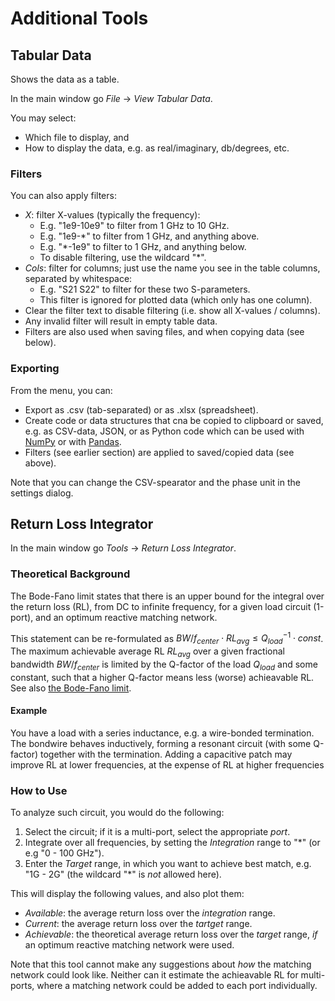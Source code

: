 Additional Tools
================

Tabular Data
------------

Shows the data as a table.

In the main window go *File* → *View Tabular Data*.

You may select:

- Which file to display, and 
- How to display the data, e.g. as real/imaginary, db/degrees, etc.


### Filters

You can also apply filters:

- *X*: filter X-values (typically the frequency):
    - E.g. "1e9-10e9" to filter from 1 GHz to 10 GHz.
    - E.g. "1e9-*" to filter from 1 GHz, and anything above.
    - E.g. "*-1e9" to filter to 1 GHz, and anything below.
    - To disable filtering, use the wildcard "*".
- *Cols*: filter for columns; just use the name you see in the table columns, separated by whitespace:
    - E.g. "S21 S22" to filter for these two S-parameters.
    - This filter is ignored for plotted data (which only has one column).
- Clear the filter text to disable filtering (i.e. show all X-values / columns).
- Any invalid filter will result in empty table data.
- Filters are also used when saving files, and when copying data (see below).

### Exporting

From the menu, you can:

- Export as .csv (tab-separated) or as .xlsx (spreadsheet).
- Create code or data structures that cna be copied to clipboard or saved, e.g. as CSV-data, JSON, or as Python code which can be used with [NumPy](https://numpy.org/) or with [Pandas](https://pandas.pydata.org/).
- Filters (see earlier section) are applied to saved/copied data (see above).

Note that you can change the CSV-spearator and the phase unit in the settings dialog.


Return Loss Integrator
----------------------

In the main window go *Tools* → *Return Loss Integrator*.

### Theoretical Background

The Bode-Fano limit states that there is an upper bound for the integral over the return loss (RL), from DC to infinite frequency, for a given load circuit (1-port), and an optimum reactive matching network.

This statement can be re-formulated as $BW / f_{center} \cdot RL_{avg} \le Q_{load}^{-1} \cdot const$. The maximum achievable average RL $RL_{avg}$ over a given fractional bandwidth $BW / f_{center}$ is limited by the Q-factor of the load $Q_{load}$ and some constant, such that a higher Q-factor means less (worse) achieavable RL. See also [the Bode-Fano limit](https://eng.libretexts.org/Bookshelves/Electrical_Engineering/Electronics/Microwave_and_RF_Design_III_-_Networks_(Steer)/07%3A_Chapter_7/7.2%3A_Fano-Bode_Limits).

#### Example

You have a load with a series inductance, e.g. a wire-bonded termination. The bondwire behaves inductively, forming a resonant circuit (with some Q-factor) together with the termination. Adding a capacitive patch may improve RL at lower frequencies, at the expense of RL at higher frequencies

### How to Use

To analyze such circuit, you would do the following:

1. Select the circuit; if it is a multi-port, select the appropriate *port*.
2. Integrate over all frequencies, by setting the *Integration* range to "*" (or e.g "0 - 100 GHz").
3. Enter the *Target* range, in which you want to achieve best match, e.g. "1G - 2G" (the wildcard "*" is *not* allowed here).

This will display the following values, and also plot them:

- *Available*: the average return loss over the *integration* range.
- *Current*: the average return loss over the *tartget* range.
- *Achievable*: the theoretical average return loss over the *target* range, *if* an optimum reactive matching network were used.

Note that this tool cannot make any suggestions about *how* the matching network could look like. Neither can it estimate the achieavable RL for multi-ports, where a matching network could be added to each port individually.
